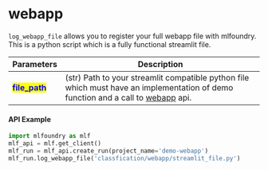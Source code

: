 # webapp

`log_webapp_file` allows you to register your full webapp file with mlfoundry. This is a python script which is a fully functional streamlit file.

| Parameters                                   | Description                                                    |
| -------------------------------------------- | -------------------------------------------------------------- |
| <mark style="color:blue;">**file_path**</mark> | (str) Path to your streamlit compatible python file which must have an implementation of demo function and a call to [webapp](docs/api-doc/webapp/webapp.md) api.|


#### API Example

```python
import mlfoundry as mlf
mlf_api = mlf.get_client()
mlf_run = mlf_api.create_run(project_name='demo-webapp')
mlf_run.log_webapp_file('classfication/webapp/streamlit_file.py')
```
